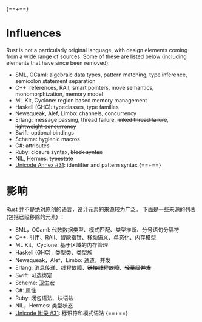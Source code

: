 {==+==}
# Influences

Rust is not a particularly original language, with design elements coming from
a wide range of sources. Some of these are listed below (including elements
that have since been removed):

* SML, OCaml: algebraic data types, pattern matching, type inference,
  semicolon statement separation
* C++: references, RAII, smart pointers, move semantics, monomorphization,
  memory model
* ML Kit, Cyclone: region based memory management
* Haskell (GHC): typeclasses, type families
* Newsqueak, Alef, Limbo: channels, concurrency
* Erlang: message passing, thread failure, <strike>linked thread failure</strike>,
  <strike>lightweight concurrency</strike>
* Swift: optional bindings
* Scheme: hygienic macros
* C#: attributes
* Ruby: closure syntax, <strike>block syntax</strike>
* NIL, Hermes: <strike>typestate</strike>
* [Unicode Annex #31](http://www.unicode.org/reports/tr31/): identifier and
  pattern syntax
{==+==}
# 影响

Rust 并不是绝对原创的语言，设计元素的来源较为广泛。
下面是一些来源的列表 (包括已经移除的元素) ：

* SML，OCaml: 代数数据类型、模式匹配、类型推断、分号语句分隔符
* C++: 引用、RAII、智能指针、移动语义、单态化、内存模型
* ML Kit，Cyclone: 基于区域的内存管理
* Haskell (GHC) : 类型类、类型族
* Newsqueak，Alef，Limbo: 通道，并发
* Erlang: 消息传递、线程故障、<strike>链接线程故障</strike>、<strike>轻量级并发</strike>
* Swift: 可选绑定
* Scheme: 卫生宏
* C#: 属性
* Ruby: 闭包语法、<strike>块语法</strike>
* NIL，Hermes: <strike>类型状态</strike>
* [Unicode 附录 #31](http://www.unicode.org/reports/tr31/): 标识符和模式语法
{==+==}